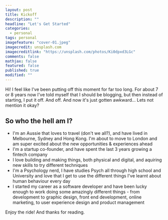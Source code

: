 ```yaml
---
layout: post
title: Kickoff
description: ""
headline: "Let's Get Started"
categories: 
  - personal
tags: personal
imagefeature: "cover-01.jpeg"
imagecredit: unsplash.com
imagecreditlink: "https://unsplash.com/photos/Ki0dpxd3LGc"
comments: false
mathjax: false
featured: false
published: true
modified: ""
---
```




Hi! I feel like I've been putting off this moment for far too long. For about 7 or 8 years now I've told myself that I should be blogging, but then instead of starting, I put it off. And off. And now it's just gotten awkward... Lets not mention it okay?


## So who the hell am I?

- I'm an Aussie that loves to travel (don't we all?), and have lived in Melbourne, Sydney and Hong Kong. I'm about to move to London and am super excited about the new opportunities & experiences ahead
- I'm a startup co-founder, and have spent the last 3 years growing a fintech company
- I love building and making things, both physical and digital, and aquiring new skills to try different techniques 
- I'm a Psychology nerd, I have studies Psych all through high school and University and love that I get to use the different things I've learnt about human behaviour every day
- I started my career as a software developer and have been lucky enough to work doing some amazingly different things - from development to graphic design, front end development, online marketing, to user experience design and product management


Enjoy the ride! And thanks for reading.
